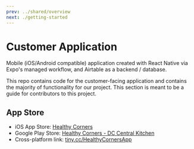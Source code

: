 ```yaml
---
prev: ../shared/overview
next: ./getting-started
---
```


# Customer Application

Mobile (iOS/Android compatible) application created with React Native via Expo's managed workflow, and Airtable as a backend / database.

This repo contains code for the customer-facing application and contains the majority of functionality for our project. This section is meant to be a guide for contributors to this project.

## App Store
- iOS App Store: [Healthy Corners](https://apps.apple.com/us/app/healthy-corners-rewards/id1503424404?ls=1)
- Google Play Store: [Healthy Corners - DC Central Kitchen](https://play.google.com/store/apps/details?id=org.calblueprint.HealthyCornersRewards)
- Cross-platform link: [tiny.cc/HealthyCornersApp](https://tiny.cc/HealthyCornersApp)